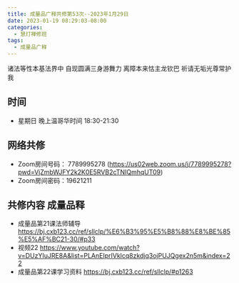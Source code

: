 ```yaml
---
title: 成量品广释共修第53次--2023年1月29日
date: 2023-01-19 08:29:03-08:00
categories:
  - 慧灯禅修班
tags:
  - 成量品广释
---
```



诸法等性本基法界中 自现圆满三身游舞力 离障本来怙主龙钦巴 祈请无垢光尊常护我

## 时间

* 星期日 晚上温哥华时间 18:30-21:30

## 网络共修

* Zoom房间号码： 7789995278 (https://us02web.zoom.us/j/7789995278?pwd=VjZmbWJFY2k2K0E5RVB2cTNIQmhqUT09)
* Zoom房间密码：19621211

## 共修内容 成量品释

* 成量品第21课法师辅导 https://bj.cxb123.cc/ref/sllclp/%E6%B3%95%E5%B8%88%E8%BE%85%E5%AF%BC21-30/#p33
* 视频22 https://www.youtube.com/watch?v=DUzYIuJRE8A&list=PLAnEIprIVklcq8zkdjq3ojPUJQgex2n5m&index=22
* 成量品第22课学习资料 https://bj.cxb123.cc/ref/sllclp/#p1263